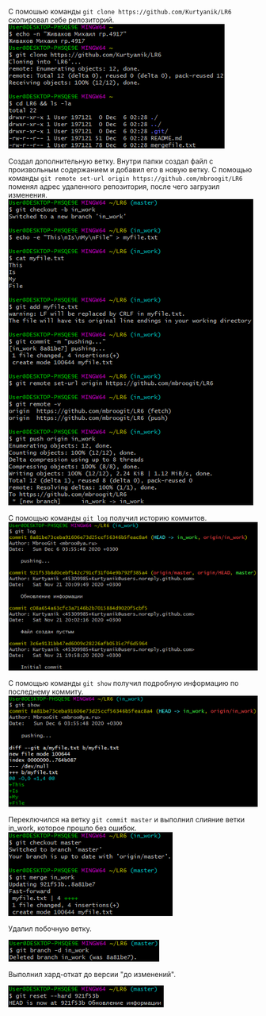 С помошью команды `git clone https://github.com/Kurtyanik/LR6` скопировал себе репозиторий.
![Клонирование](screenshots/cloned.png)


Создал дополнительную ветку. Внутри папки создал файл с произвольным содержанием и добавил его в новую ветку. С помощью команды `git remote set-url origin https://github.com/mbroogit/LR6` поменял адрес удаленного репозитория, после чего загрузил изменения.
![Загрузка](screenshots/push.png)


С помощью команды `git log` получил историю коммитов.
![История](screenshots/log.png)


С помощью команды `git show` получил подробную информацию по последнему коммиту.
![Последние изменения](screenshots/latest_commit.png)


Переключился на ветку `git commit master` и выполнил слияние ветки in_work, которое прошло без ошибок.
![Слияние](screenshots/merge.png)


Удалил побочную ветку.

![Удаление](screenshots/remove.png)


Выполнил хард-откат до версии "до изменений".

![Сброс](screenshots/reset.png)